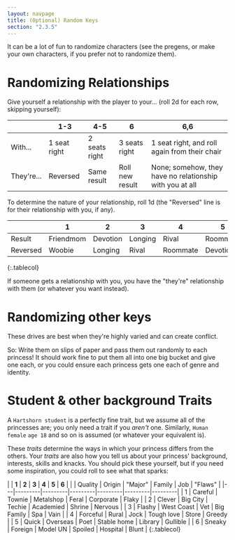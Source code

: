 ```yaml
---
layout: navpage
title: (Optional) Random Keys
section: "2.3.5"
---
```


It can be a lot of fun to randomize characters (see the pregens, or make your own characters, if you prefer not to randomize them).

# Randomizing Relationships

Give yourself a relationship with the player to your... (roll 2d for each row, skipping yourself):

|   | 1-3 | 4-5 | 6 | 6,6 |
|---|-----|-----|---|-----|
| With... | 1 seat right | 2 seats right | 3 seats right | 1 seat right, and roll again from their chair |
| They're... | Reversed  | Same result | Roll new result | None; somehow, they have no relationship with you at all |

To determine the nature of your relationship, roll 1d (the "Reversed" line is for their relationship with you, if any).

|   | 1 | 2 | 3 | 4 | 5 | 6 |
|---|---|---|---|---|---|---|
| Result | Friendmom | Devotion | Longing | Rival | Roommate | Woobie |
| Reversed | Woobie | Longing | Rival | Roommate | Devotion | Friendmom |
{:.tablecol}

If someone gets a relationship with you, you have the "they're" relationship with them (or whatever you want instead).

# Randomizing other keys

These drives are best when they're highly varied and can create conflict.

So: Write them on slips of paper and pass them out randomly to each princess!
It should work fine to put them all into one big bucket and give one each, or you could ensure each princess gets one each of genre and identity.

# Student & other background Traits

A `Hartshorn student` is a perfectly fine trait, but we assume all of the princesses are; you only need a trait if you _aren't_ one. Similarly, `Human` `female` `age 18` and so on is assumed (or whatever your equivalent is).

These _traits_ determine the ways in which your princess differs from the others.
Your _traits_ are also how you tell us about your princess' background, interests, skills and knacks.
You should pick these yourself, but if you need some inspiration, you could roll to see what that sparks:

|   | **1**   | **2**   | **3**   | **4**   | **5**   | **6**   |
|   | Quality | Origin  | "Major" | Family  | Job     | "Flaws" |
|---|---------|---------|---------|---------|---------|---------|
| 1 | Careful | Townie | Metalshop | Feral | Corporate | Flaky |
| 2 | Clever | Big City | Techie | Academied | Shrine | Nervous |
| 3 | Flashy | West Coast | Vet  | Big Family | Spa  | Vain |
| 4 | Forceful | Rural  | Jock  | Tough love | Store | Greedy |
| 5 | Quick  | Overseas | Poet | Stable home | Library | Gullible |
| 6 | Sneaky | Foreign | Model UN | Spoiled | Hospital | Blunt |
{:.tablecol}